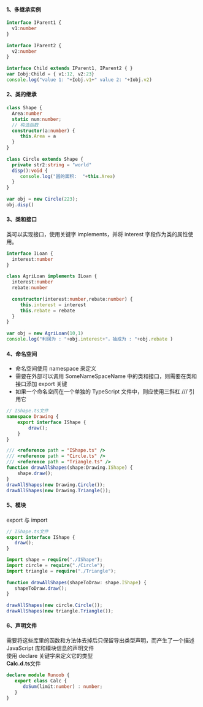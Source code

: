 #### 1、多继承实例
```ts
interface IParent1 { 
  v1:number 
} 
 
interface IParent2 { 
  v2:number 
} 
 
interface Child extends IParent1, IParent2 { } 
var Iobj:Child = { v1:12, v2:23} 
console.log("value 1: "+Iobj.v1+" value 2: "+Iobj.v2)
```
#### 2、类的继承
```ts
class Shape {
  Area:number
  static num:number;
  // 构造函数
  constructor(a:number) { 
     this.Area = a 
  } 
} 
 
class Circle extends Shape {
  private str2:string = "world"  
  disp():void { 
     console.log("圆的面积:  "+this.Area) 
  } 
}
  
var obj = new Circle(223); 
obj.disp()
```
#### 3、类和接口
类可以实现接口，使用关键字 implements，并将 interest 字段作为类的属性使用。
```ts
interface ILoan { 
  interest:number 
} 
 
class AgriLoan implements ILoan { 
  interest:number 
  rebate:number 
  
  constructor(interest:number,rebate:number) { 
     this.interest = interest 
     this.rebate = rebate 
  } 
} 
 
var obj = new AgriLoan(10,1) 
console.log("利润为 : "+obj.interest+"，抽成为 : "+obj.rebate )
```
#### 4、命名空间
* 命名空间使用 namespace 来定义
* 需要在外部可以调用 SomeNameSpaceName 中的类和接口，则需要在类和接口添加 export 关键
* 如果一个命名空间在一个单独的 TypeScript 文件中，则应使用三斜杠 /// 引用它
```ts
// IShape.ts文件
namespace Drawing { 
    export interface IShape { 
        draw(); 
    }
}
```
```ts
/// <reference path = "IShape.ts" />   
/// <reference path = "Circle.ts" /> 
/// <reference path = "Triangle.ts" />  
function drawAllShapes(shape:Drawing.IShape) { 
    shape.draw(); 
} 
drawAllShapes(new Drawing.Circle());
drawAllShapes(new Drawing.Triangle());
```
#### 5、模块
export 与 import
```ts
// IShape.ts文件
export interface IShape { 
   draw(); 
}
```
```ts
import shape = require("./IShape"); 
import circle = require("./Circle"); 
import triangle = require("./Triangle");  
 
function drawAllShapes(shapeToDraw: shape.IShape) {
   shapeToDraw.draw(); 
} 
 
drawAllShapes(new circle.Circle()); 
drawAllShapes(new triangle.Triangle());
```

#### 6、声明文件
需要将这些库里的函数和方法体去掉后只保留导出类型声明，而产生了一个描述 JavaScript 库和模块信息的声明文件   
使用 declare 关键字来定义它的类型   
**Calc.d.ts**文件
```ts
declare module Runoob { 
   export class Calc { 
      doSum(limit:number) : number; 
   }
}
```
